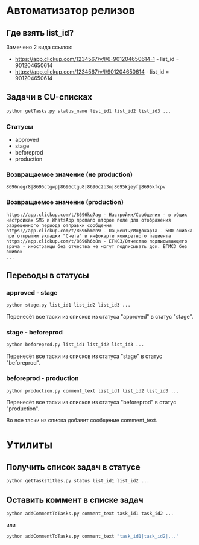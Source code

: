 # Автоматизатор релизов

## Где взять list_id?

Замечено 2 вида ссылок:

* https://app.clickup.com/1234567/v/l/6-901204650614-1 - list_id = 901204650614
* https://app.clickup.com/1234567/v/l/901204650614 - list_id = 901204650614

## Задачи в CU-списках

```bash
python getTasks.py status_name list_id1 list_id2 list_id3 ...
```

### Статусы

* approved
* stage
* beforeprod
* production

### Возвращаемое значение (не production)

```text
8696negr8|8696ctgwp|8696ctgu8|8696c2b3n|8695kjeyf|8695kfcpv
```

### Возвращаемое значение (production)

```text
https://app.clickup.com/t/8696kq7ag - Настройки/Сообщения - в общих настройках SMS и WhatsApp пропало второе поле для отображения разрешенного периода отправки сообщения
https://app.clickup.com/t/8696hmen9 - Пациенты/Инфокарта - 500 ошибка при открытии вкладки "Счета" в инфокарте конкретного пациента
https://app.clickup.com/t/8696h6b8n - ЕГИСЗ/Отчество подписывающего врача - иностранцы без отчества не могут подписывать док. ЕГИСЗ без ошибок
...
```

## Переводы в статусы

### approved - stage

```bash
python stage.py list_id1 list_id2 list_id3 ...
```

Перенесёт все таски из списков из статуса "approved" в статус "stage".

### stage - beforeprod

```bash
python beforeprod.py list_id1 list_id2 list_id3 ...
```

Перенесёт все таски из списков из статуса "stage" в статус "beforeprod".

### beforeprod - production

```bash
python production.py comment_text list_id1 list_id2 list_id3 ...
```

Перенесёт все таски из списков из статуса "beforeprod" в статус "production".

Во все таски из списка добавит сообщение comment_text.

# Утилиты

## Получить список задач в статусе

```bash
python getTasksTitles.py status list_id1 list_id2 ...
```

## Оставить коммент в списке задач

```bash
python addCommentToTasks.py comment_text task_id1 task_id2 ...
```

или

```bash
python addCommentToTasks.py comment_text "task_id1|task_id2|..."
```